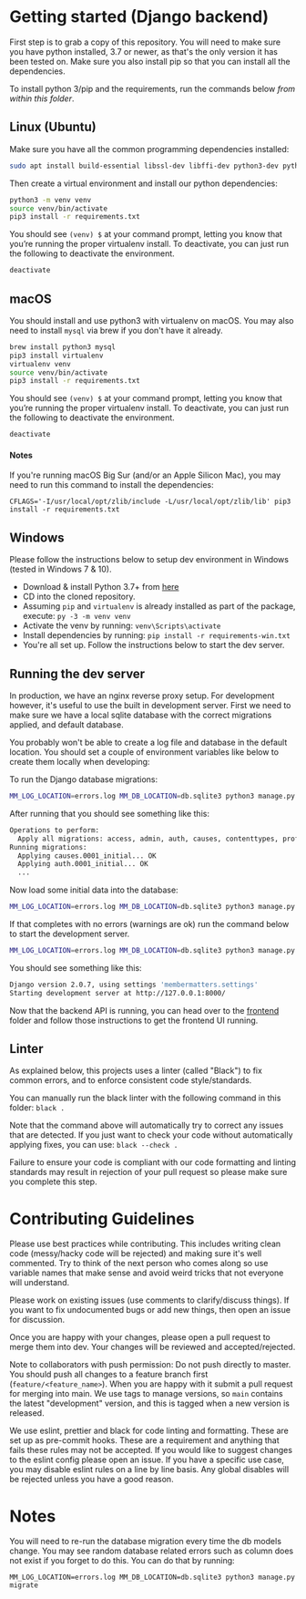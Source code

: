 # Getting started (Django backend)

First step is to grab a copy of this repository. You will need to make sure you have python installed,
3.7 or newer, as that's the only version it has been tested on. Make sure you also install pip so that you can install
all the dependencies.

To install python 3/pip and the requirements, run the commands below _from within this folder_.

## Linux (Ubuntu)

Make sure you have all the common programming dependencies installed:

```bash
sudo apt install build-essential libssl-dev libffi-dev python3-dev python3 python3-pip python3-venv
```

Then create a virtual environment and install our python dependencies:

```bash
python3 -m venv venv
source venv/bin/activate
pip3 install -r requirements.txt
```

You should see `(venv) $` at your command prompt, letting you know that you’re running the proper virtualenv install. To deactivate, you can just run the following to deactivate the environment.

```bash
deactivate
```

## macOS

You should install and use python3 with virtualenv on macOS. You may also need to install `mysql` via brew if you don't have it already.

```bash
brew install python3 mysql
pip3 install virtualenv
virtualenv venv
source venv/bin/activate
pip3 install -r requirements.txt
```

You should see `(venv) $` at your command prompt, letting you know that you’re running the proper virtualenv install. To deactivate, you can just run the following to deactivate the environment.

```bash
deactivate
```

#### Notes

If you're running macOS Big Sur (and/or an Apple Silicon Mac), you may need to run this command to install the dependencies:

```
CFLAGS='-I/usr/local/opt/zlib/include -L/usr/local/opt/zlib/lib' pip3 install -r requirements.txt
```

## Windows

Please follow the instructions below to setup dev environment in Windows (tested in Windows 7 & 10).

- Download & install Python 3.7+ from [here](https://www.python.org/downloads/)
- CD into the cloned repository.
- Assuming `pip` and `virtualenv` is already installed as part of the package, execute: `py -3 -m venv venv`
- Activate the venv by running: `venv\Scripts\activate`
- Install dependencies by running: `pip install -r requirements-win.txt`
- You're all set up. Follow the instructions below to start the dev server.

## Running the dev server

In production, we have an nginx reverse proxy setup. For development however, it's useful to use the built in
development server. First we need to make sure we have a local sqlite database with the correct migrations applied, and default database.

You probably won't be able to create a log file and database in the default location. You should set a couple of
environment variables like below to create them locally when developing:

To run the Django database migrations:

```bash
MM_LOG_LOCATION=errors.log MM_DB_LOCATION=db.sqlite3 python3 manage.py migrate
```

After running that you should see something like this:

```bash
Operations to perform:
  Apply all migrations: access, admin, auth, causes, contenttypes, profile, sessions, memberbucks
Running migrations:
  Applying causes.0001_initial... OK
  Applying auth.0001_initial... OK
  ...
```

Now load some initial data into the database:

```bash
MM_LOG_LOCATION=errors.log MM_DB_LOCATION=db.sqlite3 python3 manage.py loaddata fixtures/initial.json
```

If that completes with no errors (warnings are ok) run the command below to start the development server.

```bash
MM_LOG_LOCATION=errors.log MM_DB_LOCATION=db.sqlite3 python3 manage.py runserver
```

You should see something like this:

```bash
Django version 2.0.7, using settings 'membermatters.settings'
Starting development server at http://127.0.0.1:8000/
```

Now that the backend API is running, you can head over to the [frontend](/frontend) folder and follow those instructions to get the frontend UI running.

## Linter

As explained below, this projects uses a linter (called "Black") to fix common errors, and to enforce consistent code style/standards.

You can manually run the black linter with the following command in this folder: `black . `

Note that the command above will automatically try to correct any issues that are detected. If you just want to check
your code without automatically applying fixes, you can use: `black --check .`

Failure to ensure your code is compliant with our code formatting and linting standards may result
in rejection of your pull request so please make sure you complete this step.

# Contributing Guidelines

Please use best practices while contributing. This includes writing clean code (messy/hacky
code will be rejected) and making sure it's well commented. Try to think of the next person who comes along so use
variable names that make sense and avoid weird tricks that not everyone will understand.

Please work on existing issues (use comments to clarify/discuss things). If you want to fix undocumented
bugs or add new things, then open an issue for discussion.

Once you are happy with your changes, please open a pull request to merge them into dev. Your changes will be reviewed
and accepted/rejected.

Note to collaborators with push permission: Do not push directly to master. You should push all changes to a feature
branch first (`feature/<feature_name>`). When you are happy with it submit a pull request for merging into main. We use
tags to manage versions, so `main` contains the latest "development" version, and this is tagged when a new
version is released.

We use eslint, prettier and black for code linting and formatting. These are set up as pre-commit
hooks. These are a requirement and anything that fails these rules may not be accepted. If you
would like to suggest changes to the eslint config please open an issue. If you have a specific use
case, you may disable eslint rules on a line by line basis. Any global disables will be rejected
unless you have a good reason.

# Notes

You will need to re-run the database migration every time the db models change. You may see random database related errors such as column does not exist if you forget to do this. You can do that by running:

`MM_LOG_LOCATION=errors.log MM_DB_LOCATION=db.sqlite3 python3 manage.py migrate`
